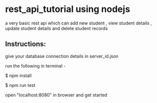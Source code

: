 # rest_api_tutorial using nodejs
a very basic rest api which can add new student , view student details , update student details and delete student records

## Instructions: 

give your database connection details in server_id.json

run the following in terminal - 

$ npm install

$ npm run test

open "localhost:8080" in browser and get started

